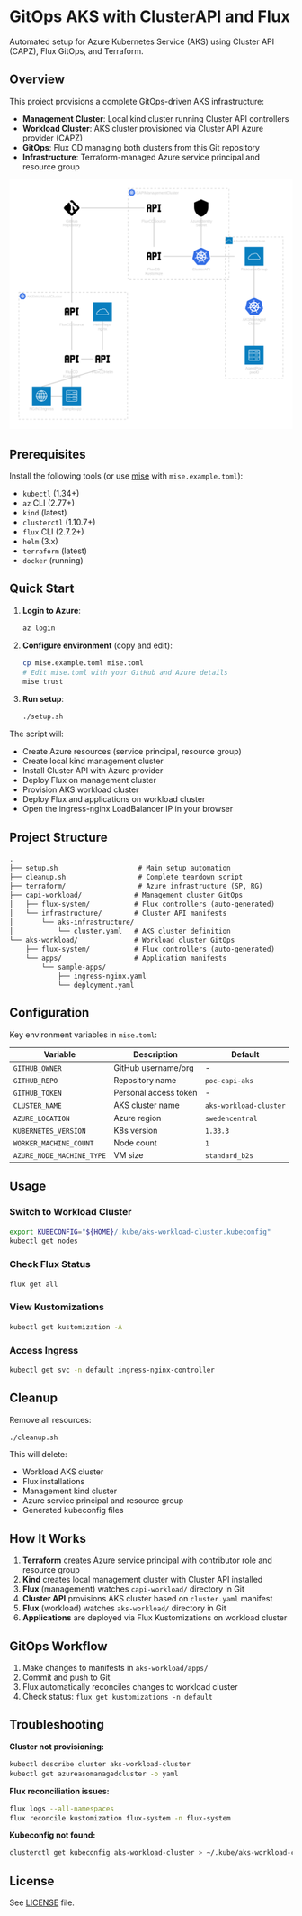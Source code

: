# GitOps AKS with ClusterAPI and Flux

Automated setup for Azure Kubernetes Service (AKS) using Cluster API (CAPZ), Flux GitOps, and Terraform.

## Overview

This project provisions a complete GitOps-driven AKS infrastructure:

- **Management Cluster**: Local kind cluster running Cluster API controllers
- **Workload Cluster**: AKS cluster provisioned via Cluster API Azure provider (CAPZ)
- **GitOps**: Flux CD managing both clusters from this Git repository
- **Infrastructure**: Terraform-managed Azure service principal and resource group

![GitOps-driven AKS infrastructure](azure_kubernetes_fluxcd.svg)

## Prerequisites

Install the following tools (or use [mise](https://mise.jdx.dev/) with `mise.example.toml`):

- `kubectl` (1.34+)
- `az` CLI (2.77+)
- `kind` (latest)
- `clusterctl` (1.10.7+)
- `flux` CLI (2.7.2+)
- `helm` (3.x)
- `terraform` (latest)
- `docker` (running)

## Quick Start

1. **Login to Azure**:
   ```bash
   az login
   ```

2. **Configure environment** (copy and edit):
   ```bash
   cp mise.example.toml mise.toml
   # Edit mise.toml with your GitHub and Azure details
   mise trust
   ```

3. **Run setup**:
   ```bash
   ./setup.sh
   ```

The script will:
- Create Azure resources (service principal, resource group)
- Create local kind management cluster
- Install Cluster API with Azure provider
- Deploy Flux on management cluster
- Provision AKS workload cluster
- Deploy Flux and applications on workload cluster
- Open the ingress-nginx LoadBalancer IP in your browser

## Project Structure

```
.
├── setup.sh                    # Main setup automation
├── cleanup.sh                  # Complete teardown script
├── terraform/                  # Azure infrastructure (SP, RG)
├── capi-workload/             # Management cluster GitOps
│   ├── flux-system/           # Flux controllers (auto-generated)
│   └── infrastructure/        # Cluster API manifests
│       └── aks-infrastructure/
│           └── cluster.yaml   # AKS cluster definition
└── aks-workload/              # Workload cluster GitOps
    ├── flux-system/           # Flux controllers (auto-generated)
    └── apps/                  # Application manifests
        └── sample-apps/
            ├── ingress-nginx.yaml
            └── deployment.yaml
```

## Configuration

Key environment variables in `mise.toml`:

| Variable | Description | Default |
|----------|-------------|---------|
| `GITHUB_OWNER` | GitHub username/org | - |
| `GITHUB_REPO` | Repository name | `poc-capi-aks` |
| `GITHUB_TOKEN` | Personal access token | - |
| `CLUSTER_NAME` | AKS cluster name | `aks-workload-cluster` |
| `AZURE_LOCATION` | Azure region | `swedencentral` |
| `KUBERNETES_VERSION` | K8s version | `1.33.3` |
| `WORKER_MACHINE_COUNT` | Node count | `1` |
| `AZURE_NODE_MACHINE_TYPE` | VM size | `standard_b2s` |

## Usage

### Switch to Workload Cluster
```bash
export KUBECONFIG="${HOME}/.kube/aks-workload-cluster.kubeconfig"
kubectl get nodes
```

### Check Flux Status
```bash
flux get all
```

### View Kustomizations
```bash
kubectl get kustomization -A
```

### Access Ingress
```bash
kubectl get svc -n default ingress-nginx-controller
```

## Cleanup

Remove all resources:
```bash
./cleanup.sh
```

This will delete:
- Workload AKS cluster
- Flux installations
- Management kind cluster
- Azure service principal and resource group
- Generated kubeconfig files

## How It Works

1. **Terraform** creates Azure service principal with contributor role and resource group
2. **Kind** creates local management cluster with Cluster API installed
3. **Flux** (management) watches `capi-workload/` directory in Git
4. **Cluster API** provisions AKS cluster based on `cluster.yaml` manifest
5. **Flux** (workload) watches `aks-workload/` directory in Git
6. **Applications** are deployed via Flux Kustomizations on workload cluster

## GitOps Workflow

1. Make changes to manifests in `aks-workload/apps/`
2. Commit and push to Git
3. Flux automatically reconciles changes to workload cluster
4. Check status: `flux get kustomizations -n default`

## Troubleshooting

**Cluster not provisioning:**
```bash
kubectl describe cluster aks-workload-cluster
kubectl get azureasomanagedcluster -o yaml
```

**Flux reconciliation issues:**
```bash
flux logs --all-namespaces
flux reconcile kustomization flux-system -n flux-system
```

**Kubeconfig not found:**
```bash
clusterctl get kubeconfig aks-workload-cluster > ~/.kube/aks-workload-cluster.kubeconfig
```

## License

See [LICENSE](LICENSE) file.

